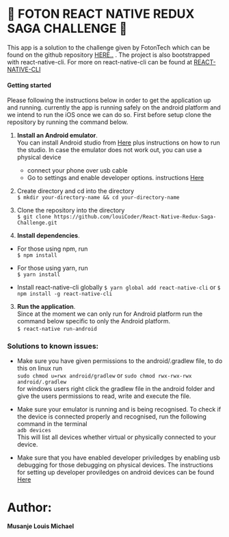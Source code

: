 
# :iphone: FOTON REACT NATIVE REDUX SAGA CHALLENGE :iphone:
This app is a solution to the challenge given by FotonTech which can be found on the github repository [HERE..](https://github.com/FotonTech/Challenge-RN-ReduxSaga) . The project is also bootstrapped with react-native-cli. For more on react-native-cli can be found at [REACT-NATIVE-CLI](https://facebook.github.io/react-native/docs/getting-started.html)

#### Getting started
Please following the instructions below in order to get the application up and running. currently the app is running safely on the android platform and we intend to run the iOS once we can do so. First before setup clone the repository by running the command below.  

1. **Install an Android emulator**.  
You can install Android studio from [Here](https://developer.android.com/studio) plus instructions on how to run the studio. In case the emulator does not work out, you can use a physical device
    - connect your phone over usb cable
    - Go to settings and enable developer options. instructions [Here](https://www.digitaltrends.com/mobile/how-to-get-developer-options-on-android/)


2. Create directory and cd into the directory  
`$ mkdir your-directory-name && cd your-directory-name`

3. Clone the repository into the directory  
`$ git clone https://github.com/louiCoder/React-Native-Redux-Saga-Challenge.git`

4. **Install dependencies**.  
- For those using npm, run  
`$ npm install`    

- For those using yarn, run  
`$ yarn install`  

- Install react-native-cli globally
`$ yarn global add react-native-cli` or `$ npm install -g react-native-cli`

3. **Run the application**.  
Since at the moment we can only run for Android platform run the command below specific to only the Android platform.  
`$ react-native run-android`

### Solutions to known issues:
- Make sure you have given permissions to the android/.gradlew file, to do this on linux run  
`sudo chmod u=rwx android/gradlew` or `sudo chmod rwx-rwx-rwx android/.gradlew`  
for windows users right click the gradlew file in the android folder and give the users permissions to read, write and execute the file.

- Make sure your emulator is running and is being recognised. To check if the device is connected properly and recognised, run the following command in the terminal  
`adb devices`  
This will list all devices whether virtual or physically connected to your device.

- Make sure that you have enabled developer priviledges by enabling usb debugging for those debugging on physical devices. The instructions for setting up developer proviledges on android devices can be found [Here](https://www.makeuseof.com/tag/what-is-usb-debugging-mode-on-android-makeuseof-explains/)


# Author:
 __Musanje Louis Michael__

